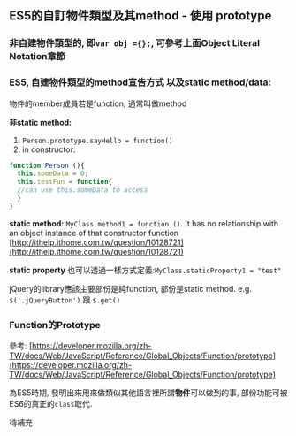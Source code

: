 ## ES5的自訂物件類型及其method - 使用 prototype

### 非自建物件類型的, 即`var obj ={};`, 可參考上面Object Literal Notation章節

### ES5, 自建物件類型的method宣告方式 以及static method/data:

物件的member成員若是function, 通常叫做method

**非static method:**
1. `Person.prototype.sayHello = function()`
2. in constructor:  
~~~ javascript
function Person (){  
  this.someData = 0;  
  this.testFun = function{  
  //can use this.someData to access
  }
}
~~~
**static method:**
`MyClass.method1 = function ()`. It has no relationship with an object instance of that constructor function [http://ithelp.ithome.com.tw/question/10128721](http://ithelp.ithome.com.tw/question/10128721)

**static property** 也可以透過一樣方式定義:`MyClass.staticProperty1 = "test"`

jQuery的library應該主要部份是純function, 部份是static method. e.g. `$('.jQueryButton')` 跟 `$.get()`

### Function的Prototype

參考: [https://developer.mozilla.org/zh-TW/docs/Web/JavaScript/Reference/Global_Objects/Function/prototype](https://developer.mozilla.org/zh-TW/docs/Web/JavaScript/Reference/Global_Objects/Function/prototype)

為ES5時期, 發明出來用來做類似其他語言裡所謂**物件**可以做到的事, 部份功能可被 ES6的真正的`class`取代.

待補充.
